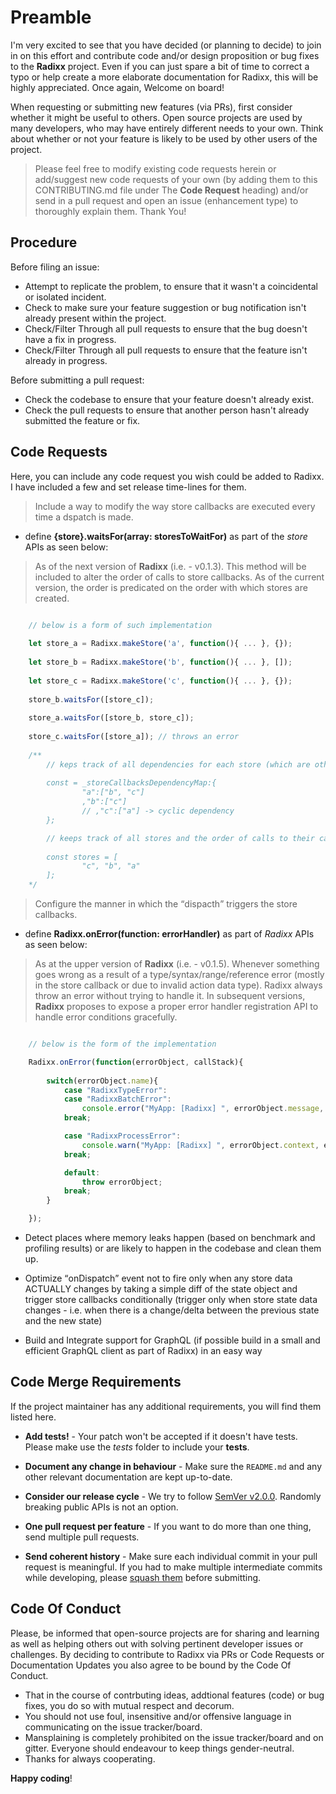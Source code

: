 # Preamble

I'm very excited to see that you have decided (or planning to decide) to join in on this effort and contribute code and/or design proposition or bug fixes to the **Radixx** project. Even if you can just spare a bit of time to correct a typo or help create a more elaborate documentation for Radixx, this will be highly appreciated. Once again, Welcome on board!

When requesting or submitting new features (via PRs), first consider whether it might be useful to others. Open
source projects are used by many developers, who may have entirely different needs to your own. Think about
whether or not your feature is likely to be used by other users of the project.

>Please feel free to modify existing code requests herein or add/suggest new code requests of your own (by adding them to this CONTRIBUTING.md file under The **Code Request** heading) and/or send in a pull request and open an issue (enhancement type) to thoroughly explain them. Thank You! 

## Procedure

Before filing an issue:

- Attempt to replicate the problem, to ensure that it wasn't a coincidental or isolated incident.
- Check to make sure your feature suggestion or bug notification isn't already present within the project.
- Check/Filter Through all pull requests to ensure that the bug doesn't have a fix in progress.
- Check/Filter Through all pull requests to ensure that the feature isn't already in progress.

Before submitting a pull request:

- Check the codebase to ensure that your feature doesn't already exist.
- Check the pull requests to ensure that another person hasn't already submitted the feature or fix.

## Code Requests

Here, you can include any code request you wish could be added to Radixx. I have included a few and set release time-lines for them. 

>Include a way to modify the way store callbacks are executed every time a dspatch is made.

- define **{store}.waitsFor(array: storesToWaitFor)** as part of the _store_ APIs as seen below:

>As of the next version of **Radixx** (i.e. - v0.1.3). This method will be included to alter the order of calls to store callbacks. As of the current version, the order is predicated on the order with which stores are created.

```js

	// below is a form of such implementation
	
	let store_a = Radixx.makeStore('a', function(){ ... }, {});
	
	let store_b = Radixx.makeStore('b', function(){ ... }, []);
	
	let store_c = Radixx.makeStore('c', function(){ ... }, {});
	
	store_b.waitsFor([store_c]);
	
	store_a.waitsFor([store_b, store_c]);
	
	store_c.waitsFor([store_a]); // throws an error
	
	/**
		// keps track of all dependencies for each store (which are other stores)
		
		const = _storeCallbacksDependencyMap:{
				"a":["b", "c"]
				,"b":["c"]
				// ,"c":["a"] -> cyclic dependency
		};

		// keeps track of all stores and the order of calls to their callbacks
		
		const stores = [ 
 				"c", "b", "a" 
		];
	*/

```

>Configure the manner in which the <q>dispacth</q> triggers the store callbacks.

- define **Radixx.onError(function: errorHandler)** as part of _Radixx_ APIs as seen below:

>As at the upper version of **Radixx** (i.e. - v0.1.5). Whenever something goes wrong as a result of a type/syntax/range/reference error (mostly in the store callback or due to invalid action data type). Radixx always throw an error without trying to handle it. In subsequent versions, **Radixx** proposes to expose a proper error handler registration API to handle error conditions gracefully.

```js

	// below is the form of the implementation

	Radixx.onError(function(errorObject, callStack){
		
		switch(errorObject.name){
			case "RadixxTypeError":
			case "RadixxBatchError":
				console.error("MyApp: [Radixx] ", errorObject.message, errorObject, callStack);
			break;

			case "RadixxProcessError":
				console.warn("MyApp: [Radixx] ", errorObject.context, errorObject.message, callStack);
			break;

			default:
				throw errorObject;
			break;
		}

	});
```

- Detect places where memory leaks happen (based on benchmark and profiling results) or are likely to happen in the codebase and clean them up.

- Optimize <q>onDispatch</q> event not to fire only when any store data ACTUALLY changes by taking a simple diff of the state object and trigger store callbacks conditionally (trigger only when store state data changes - i.e. when there is a change/delta between the previous state and the new state)

- Build and Integrate support for GraphQL (if possible build in a small and efficient GraphQL client as part of Radixx) in an easy way

## Code Merge Requirements

If the project maintainer has any additional requirements, you will find them listed here.

- **Add tests!** - Your patch won't be accepted if it doesn't have tests. Please make use the _tests_ folder to include your **tests**.

- **Document any change in behaviour** - Make sure the `README.md` and any other relevant documentation are kept up-to-date.

- **Consider our release cycle** - We try to follow [SemVer v2.0.0](http://semver.org/). Randomly breaking public APIs is not an option.

- **One pull request per feature** - If you want to do more than one thing, send multiple pull requests.

- **Send coherent history** - Make sure each individual commit in your pull request is meaningful. If you had to make multiple intermediate commits while developing, please [squash them](http://www.git-scm.com/book/en/v2/Git-Tools-Rewriting-History#Changing-Multiple-Commit-Messages) before submitting.

## Code Of Conduct

Please, be informed that open-source projects are for sharing and learning as well as helping others out with solving pertinent developer issues or challenges. By deciding to contribute to Radixx via PRs or Code Requests or Documentation Updates you also agree to be bound by the Code Of Conduct.

- That in the course of contrbuting ideas, addtional features (code) or bug fixes, you do so with mutual respect and decorum.
- You should not use foul, insensitive and/or offensive language in communicating on the issue tracker/board.
- Mansplaining is completely prohibited on the issue tracker/board and on gitter. Everyone should endeavour to keep things gender-neutral.
- Thanks for always cooperating.

**Happy coding**!
